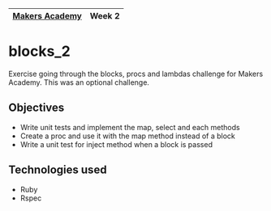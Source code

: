 | [Makers Academy](http://www.makersacademy.com) | Week 2 |
| ------ | ------ |

blocks_2
========

Exercise going through the blocks, procs and lambdas challenge for Makers Academy.  This was an optional challenge. 

Objectives
----------
- Write unit tests and implement the map, select and each methods
- Create a proc and use it with the map method instead of a block
- Write a unit test for inject method when a block is passed

Technologies used
-----------------
- Ruby
- Rspec